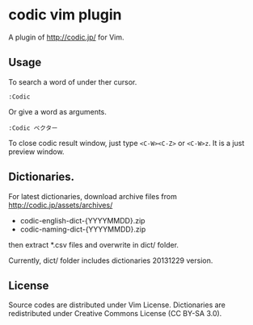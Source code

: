# codic vim plugin

A plugin of http://codic.jp/ for Vim.

## Usage

To search a word of under ther cursor.

```
:Codic
```

Or give a word as arguments.

```
:Codic ベクター
```

To close codic result window, just type `<C-W><C-Z>` or `<C-W>z`.  It is a just
preview window.

## Dictionaries.

For latest dictionaries, download archive files from
http://codic.jp/assets/archives/

*   codic-english-dict-{YYYYMMDD}.zip
*   codic-naming-dict-{YYYYMMDD}.zip

then extract *.csv files and overwrite in dict/ folder.

Currently, dict/ folder includes dictionaries 20131229 version.

## License

Source codes are distributed under Vim License.
Dictionaries are redistributed under Creative Commons License (CC BY-SA 3.0).
